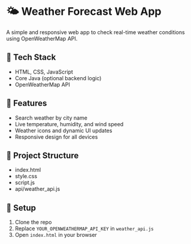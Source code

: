 # 🌤️ Weather Forecast Web App

A simple and responsive web app to check real-time weather conditions using OpenWeatherMap API.

## 🔧 Tech Stack
- HTML, CSS, JavaScript
- Core Java (optional backend logic)
- OpenWeatherMap API

## 📌 Features
- Search weather by city name
- Live temperature, humidity, and wind speed
- Weather icons and dynamic UI updates
- Responsive design for all devices

## 📁 Project Structure
- index.html
- style.css
- script.js
- api/weather_api.js

## 🚀 Setup
1. Clone the repo
2. Replace `YOUR_OPENWEATHERMAP_API_KEY` in `weather_api.js`
3. Open `index.html` in your browser

